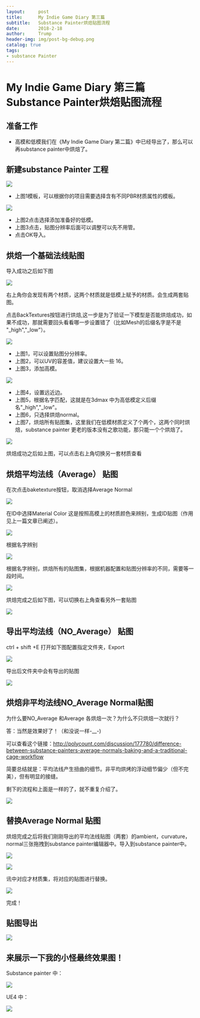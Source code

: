 ```yaml
---
layout:     post
title:      My Indie Game Diary 第三篇
subtitle:   Substance Painter烘焙贴图流程
date:       2018-2-18
author:     Trump
header-img: img/post-bg-debug.png
catalog: true
tags:
- substance Painter
---
```


# My Indie Game Diary 第三篇 Substance Painter烘焙贴图流程
## 准备工作
- 高模和低模我们在《My Indie Game Diary 第二篇》中已经导出了，那么可以再substance painter中烘焙了。
## 新建substance Painter 工程

![](http://mingchuan.wang/img/MyIndieGameDiary_3/3.png)

- 上图1模板，可以根据你的项目需要选择含有不同PBR材质属性的模板。

![](http://mingchuan.wang/img/MyIndieGameDiary_3/2.png)

- 上图2点击选择添加准备好的低模。
- 上图3点击，贴图分辨率后面可以调整可以先不用管。
- 点击OK导入。

## 烘焙一个基础法线贴图
导入成功之后如下图

![](http://mingchuan.wang/img/MyIndieGameDiary_3/4.png)

右上角你会发现有两个材质，这两个材质就是低模上赋予的材质。会生成两套贴图。

点击BackTextures按钮进行烘焙,这一步是为了验证一下模型是否能烘焙成功，如果不成功，那就需要回头看看哪一步设置错了（比如Mesh的后缀名字是不是 "_high","_low"）。

![](http://mingchuan.wang/img/MyIndieGameDiary_3/6.png)

- 上图1，可以设置贴图分分辨率。
- 上图2，可以UV的容差值，建议设置大一些 16。
- 上图3，添加高模。

![](http://mingchuan.wang/img/MyIndieGameDiary_3/5.png)

- 上图4，设置远近边。
- 上图5，根据名字匹配，这就是在3dmax 中为高低模定义后缀名"_high","_low"。
- 上图6，只选择烘焙normal。
- 上图7，烘焙所有贴图集，这里我们在低模材质定义了个两个，这两个同时烘焙，substance painter 更老的版本没有之歌功能，那只能一个个烘焙了。

![](http://mingchuan.wang/img/MyIndieGameDiary_3/7.png)

烘焙成功之后如上图，可以点击右上角切换另一套材质查看

## 烘焙平均法线（Average） 贴图

在次点击baketexture按钮，取消选择Average Normal

![](http://mingchuan.wang/img/MyIndieGameDiary_3/15.png)

在ID中选择Material Color 这是按照高模上的材质颜色来辨别，生成ID贴图（作用见上一篇文章已阐述）。

![](http://mingchuan.wang/img/MyIndieGameDiary_3/9.png)

根据名字辨别

![](http://mingchuan.wang/img/MyIndieGameDiary_3/10.png)

根据名字辨别，烘焙所有的贴图集，根据机器配置和贴图分辨率的不同，需要等一段时间。

![](http://mingchuan.wang/img/MyIndieGameDiary_3/11.png)

烘焙完成之后如下图，可以切换右上角查看另外一套贴图

![](http://mingchuan.wang/img/MyIndieGameDiary_3/12.png)

## 导出平均法线（NO_Average） 贴图

ctrl + shift +E 打开如下图配置指定文件夹，Export

![](http://mingchuan.wang/img/MyIndieGameDiary_3/13.png)

导出后文件夹中会有导出的贴图

![](http://mingchuan.wang/img/MyIndieGameDiary_3/14.png)

## 烘焙非平均法线NO_Average Normal贴图

为什么要NO_Average 和Average 各烘焙一次？为什么不只烘焙一次就行？

答：当然是效果好了！（和没说一样-__-)

可以查看这个链接：http://polycount.com/discussion/177780/difference-between-substance-painters-average-normals-baking-and-a-traditional-cage-workflow

简要总结就是：平均法线产生扭曲的细节。非平均烘烤的浮动细节偏少（但不完美），但有明显的接缝。

剩下的流程和上面是一样的了，就不重复介绍了。

![](http://mingchuan.wang/img/MyIndieGameDiary_3/8.png)

## 替换Average Normal 贴图

烘焙完成之后将我们刚刚导出的平均法线贴图（两套）的ambient，curvature，normal三张拖拽到substance painter编辑器中。导入到substance painter中。

![](http://mingchuan.wang/img/MyIndieGameDiary_3/16.png)

![](http://mingchuan.wang/img/MyIndieGameDiary_3/17.png)

讯中对应才材质集，将对应的贴图进行替换。

![](http://mingchuan.wang/img/MyIndieGameDiary_3/18.png)

完成！

## 贴图导出

![](http://mingchuan.wang/img/MyIndieGameDiary_3/20.png)

## 来展示一下我的小怪最终效果图！

Substance painter 中：

![](http://mingchuan.wang/img/MyIndieGameDiary_3/19.png)

UE4 中：

![](http://mingchuan.wang/img/MyIndieGameDiary_3/21.png)



